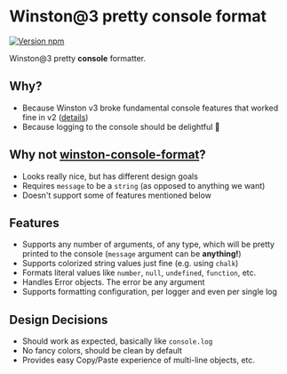 # Winston@3 pretty console format

[![Version npm](https://img.shields.io/npm/v/winston-format-pretty-console.svg?style=flat-square)](https://www.npmjs.com/package/winston-format-pretty-console)

Winston@3 pretty **console** formatter.

## Why?

- Because Winston v3 broke fundamental console features that worked fine in v2 ([details](https://github.com/winstonjs/winston/issues/1427#issuecomment-535297716))
- Because logging to the console should be delightful 🎉

## Why not [winston-console-format](https://github.com/duccio/winston-console-format)?

- Looks really nice, but has different design goals
- Requires `message` to be a `string` (as opposed to anything we want)
- Doesn't support some of features mentioned below

## Features

- Supports any number of arguments, of any type, which will be pretty printed
  to the console (`message` argument can be **anything!**)
- Supports colorized string values just fine (e.g. using `chalk`)
- Formats literal values like `number`, `null`, `undefined`, `function`, etc.
- Handles Error objects. The error be any argument
- Supports formatting configuration, per logger and even per single log

## Design Decisions

- Should work as expected, basically like `console.log`
- No fancy colors, should be clean by default
- Provides easy Copy/Paste experience of multi-line objects, etc.
